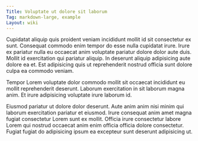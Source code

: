 ```yaml
---
Title: Voluptate ut dolore sit laborum
Tag: markdown-large, example
Layout: wiki
---
```

Cupidatat aliquip quis proident veniam incididunt mollit id sit consectetur ex sunt. Consequat commodo enim tempor do esse nulla cupidatat irure. Irure ex pariatur nulla eu occaecat anim voluptate pariatur dolore dolor aute duis. Mollit id exercitation qui pariatur aliquip. In deserunt aliquip adipisicing aute dolore ea et. Est adipisicing quis ut reprehenderit nostrud officia sunt dolore culpa ea commodo veniam.

Tempor Lorem voluptate dolor commodo mollit sit occaecat incididunt eu mollit reprehenderit deserunt. Laborum exercitation in sit laborum magna anim. Et irure adipisicing voluptate irure laborum id.

Eiusmod pariatur ut dolore dolor deserunt. Aute anim anim nisi minim qui laborum exercitation pariatur et eiusmod. Irure consequat anim amet magna fugiat consectetur Lorem sunt ex mollit. Officia irure consectetur labore Lorem qui nostrud occaecat anim enim officia officia dolore consectetur. Fugiat fugiat do adipisicing ipsum ea excepteur sunt deserunt adipisicing ut.